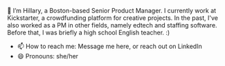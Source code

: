 👋 I’m Hillary, a Boston-based Senior Product Manager. I currently work at Kickstarter, a crowdfunding platform for creative projects. In the past, I've also worked as a PM in other fields, namely edtech and staffing software. Before that, I was briefly a high school English teacher. :) 

- 📫 How to reach me: Message me here, or reach out on LinkedIn
- 😄 Pronouns: she/her

<!---
hillarytaverna/hillarytaverna is a ✨ special ✨ repository because its `README.md` (this file) appears on your GitHub profile.
You can click the Preview link to take a look at your changes.
--->
